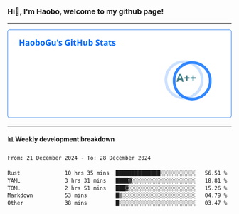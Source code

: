 <!--<h2 align="center"> Hi👋, I'm Haobo, welcome to my github page! </h2>-->
### Hi👋, I'm Haobo, welcome to my github page!
-------

<img href="https://github.com/HaoboGu" src="assets/stats.svg" alt="github stats" /> 

-------

#### 📊 **Weekly development breakdown**
<!--START_SECTION:waka-->

```txt
From: 21 December 2024 - To: 28 December 2024

Rust              10 hrs 35 mins  ██████████████░░░░░░░░░░░   56.51 %
YAML              3 hrs 31 mins   ████▓░░░░░░░░░░░░░░░░░░░░   18.81 %
TOML              2 hrs 51 mins   ███▓░░░░░░░░░░░░░░░░░░░░░   15.26 %
Markdown          53 mins         █▒░░░░░░░░░░░░░░░░░░░░░░░   04.79 %
Other             38 mins         █░░░░░░░░░░░░░░░░░░░░░░░░   03.47 %
```

<!--END_SECTION:waka-->
<!--
backup url: https://github-readme-status-dusky-ten.vercel.app/api?username=HaoboGu&count_private=true&show_icons=true&theme=transparent&border_color=2f80ed
-->
<!--
**HaoboGu/HaoboGu** is a ✨ _special_ ✨ repository because its `README.md` (this file) appears on your GitHub profile.

Here are some ideas to get you started:

- 🔭 I’m currently working on AI-assisted programming tools
- 🌱 I’m currently learning ...
- 👯 I’m looking to collaborate on ...
- 🤔 I’m looking for help with ...
- 💬 Ask me about ...
- 📫 How to reach me: ...
- 😄 Pronouns: ...
- ⚡ Fun fact: ...
-->
